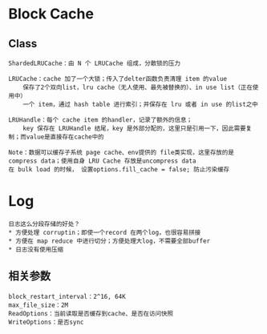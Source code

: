 # Block Cache 
## Class
    ShardedLRUCache：由 N 个 LRUCache 组成，分散锁的压力

    LRUCache：cache 加了一个大锁；传入了delter函数负责清理 item 的value
        保存了2个双向list，lru cache（无人使用、最先被替换的）、in use list（正在使用中）
        一个 item，通过 hash table 进行索引；并保存在 lru 或者 in use 的list之中

    LRUHandle：每个 cache item 的handler，记录了额外的信息；
        key 保存在 LRUHandle 结尾，key 是外部分配的，这里只是引用一下，因此需要复制；而value是直接存在cache中的

    Note：数据可以缓存子系统 page cache、env提供的 file类实现，这里存放的是 compress data；使用自身 LRU Cache 存放是uncompress data
    在 bulk load 的时候， 设置options.fill_cache = false; 防止污染缓存

# Log
    日志这么分段存储的好处？
    * 方便处理 corruptin；即使一个record 在两个log，也很容易拼接
    * 方便在 map reduce 中进行切分；方便处理大log，不需要全部buffer
    * 日志没有使用压缩

## 相关参数
    block_restart_interval：2^16, 64K
    max_file_size：2M
    ReadOptions：当前读取是否缓存到cache、是否在访问快照
    WriteOptions：是否sync
